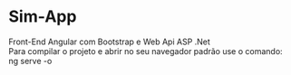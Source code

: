 # Sim-App
Front-End Angular com Bootstrap e Web Api ASP .Net </br>
Para compilar o projeto e abrir no seu navegador padrão use o comando:</br>
ng serve -o
